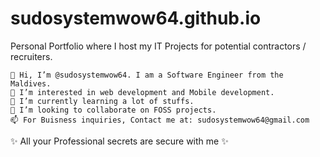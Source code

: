 # sudosystemwow64.github.io
Personal Portfolio where I host my IT Projects for potential contractors / recruiters.



    👋 Hi, I’m @sudosystemwow64. I am a Software Engineer from the Maldives.
    👀 I’m interested in web development and Mobile development.
    🌱 I’m currently learning a lot of stuffs.
    💞️ I’m looking to collaborate on FOSS projects.
    📫 For Buisness inquiries, Contact me at: sudosystemwow64@gmail.com

✨ All your Professional secrets are secure with me ✨

